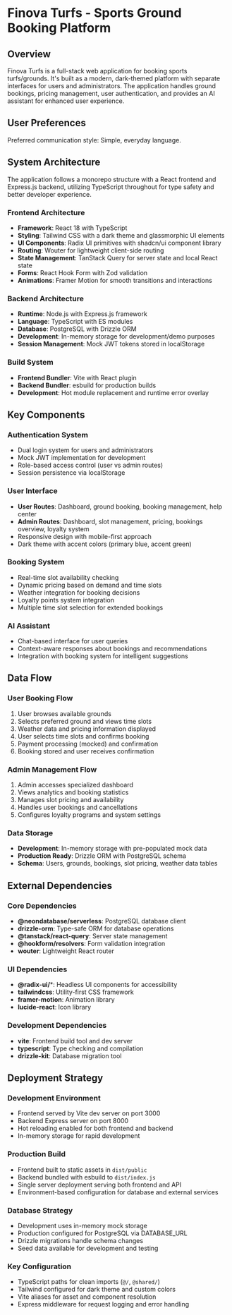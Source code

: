 # Finova Turfs - Sports Ground Booking Platform

## Overview

Finova Turfs is a full-stack web application for booking sports turfs/grounds. It's built as a modern, dark-themed platform with separate interfaces for users and administrators. The application handles ground bookings, pricing management, user authentication, and provides an AI assistant for enhanced user experience.

## User Preferences

Preferred communication style: Simple, everyday language.

## System Architecture

The application follows a monorepo structure with a React frontend and Express.js backend, utilizing TypeScript throughout for type safety and better developer experience.

### Frontend Architecture
- **Framework**: React 18 with TypeScript
- **Styling**: Tailwind CSS with a dark theme and glassmorphic UI elements
- **UI Components**: Radix UI primitives with shadcn/ui component library
- **Routing**: Wouter for lightweight client-side routing
- **State Management**: TanStack Query for server state and local React state
- **Forms**: React Hook Form with Zod validation
- **Animations**: Framer Motion for smooth transitions and interactions

### Backend Architecture
- **Runtime**: Node.js with Express.js framework
- **Language**: TypeScript with ES modules
- **Database**: PostgreSQL with Drizzle ORM
- **Development**: In-memory storage for development/demo purposes
- **Session Management**: Mock JWT tokens stored in localStorage

### Build System
- **Frontend Bundler**: Vite with React plugin
- **Backend Bundler**: esbuild for production builds
- **Development**: Hot module replacement and runtime error overlay

## Key Components

### Authentication System
- Dual login system for users and administrators
- Mock JWT implementation for development
- Role-based access control (user vs admin routes)
- Session persistence via localStorage

### User Interface
- **User Routes**: Dashboard, ground booking, booking management, help center
- **Admin Routes**: Dashboard, slot management, pricing, bookings overview, loyalty system
- Responsive design with mobile-first approach
- Dark theme with accent colors (primary blue, accent green)

### Booking System
- Real-time slot availability checking
- Dynamic pricing based on demand and time slots
- Weather integration for booking decisions
- Loyalty points system integration
- Multiple time slot selection for extended bookings

### AI Assistant
- Chat-based interface for user queries
- Context-aware responses about bookings and recommendations
- Integration with booking system for intelligent suggestions

## Data Flow

### User Booking Flow
1. User browses available grounds
2. Selects preferred ground and views time slots
3. Weather data and pricing information displayed
4. User selects time slots and confirms booking
5. Payment processing (mocked) and confirmation
6. Booking stored and user receives confirmation

### Admin Management Flow
1. Admin accesses specialized dashboard
2. Views analytics and booking statistics
3. Manages slot pricing and availability
4. Handles user bookings and cancellations
5. Configures loyalty programs and system settings

### Data Storage
- **Development**: In-memory storage with pre-populated mock data
- **Production Ready**: Drizzle ORM with PostgreSQL schema
- **Schema**: Users, grounds, bookings, slot pricing, weather data tables

## External Dependencies

### Core Dependencies
- **@neondatabase/serverless**: PostgreSQL database client
- **drizzle-orm**: Type-safe ORM for database operations
- **@tanstack/react-query**: Server state management
- **@hookform/resolvers**: Form validation integration
- **wouter**: Lightweight React router

### UI Dependencies
- **@radix-ui/***: Headless UI components for accessibility
- **tailwindcss**: Utility-first CSS framework
- **framer-motion**: Animation library
- **lucide-react**: Icon library

### Development Dependencies
- **vite**: Frontend build tool and dev server
- **typescript**: Type checking and compilation
- **drizzle-kit**: Database migration tool

## Deployment Strategy

### Development Environment
- Frontend served by Vite dev server on port 3000
- Backend Express server on port 8000
- Hot reloading enabled for both frontend and backend
- In-memory storage for rapid development

### Production Build
- Frontend built to static assets in `dist/public`
- Backend bundled with esbuild to `dist/index.js`
- Single server deployment serving both frontend and API
- Environment-based configuration for database and external services

### Database Strategy
- Development uses in-memory mock storage
- Production configured for PostgreSQL via DATABASE_URL
- Drizzle migrations handle schema changes
- Seed data available for development and testing

### Key Configuration
- TypeScript paths for clean imports (`@/`, `@shared/`)
- Tailwind configured for dark theme and custom colors
- Vite aliases for asset and component resolution
- Express middleware for request logging and error handling